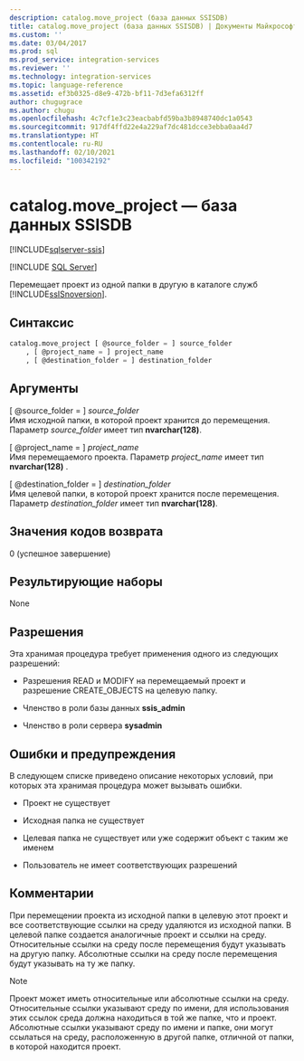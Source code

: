 ```yaml
---
description: catalog.move_project (база данных SSISDB)
title: catalog.move_project (база данных SSISDB) | Документы Майкрософт
ms.custom: ''
ms.date: 03/04/2017
ms.prod: sql
ms.prod_service: integration-services
ms.reviewer: ''
ms.technology: integration-services
ms.topic: language-reference
ms.assetid: ef3b0325-d8e9-472b-bf11-7d3efa6312ff
author: chugugrace
ms.author: chugu
ms.openlocfilehash: 4c7cf1e3c23eacbabfd59ba3b8948740dc1a0543
ms.sourcegitcommit: 917df4ffd22e4a229af7dc481dcce3ebba0aa4d7
ms.translationtype: HT
ms.contentlocale: ru-RU
ms.lasthandoff: 02/10/2021
ms.locfileid: "100342192"
---
```

# <a name="catalogmove_project---ssisdb-database"></a>catalog.move_project — база данных SSISDB

[!INCLUDE[sqlserver-ssis](../../includes/applies-to-version/sqlserver-ssis.md)]


[!INCLUDE [SQL Server](../../includes/applies-to-version/sqlserver.md)]

  Перемещает проект из одной папки в другую в каталоге служб [!INCLUDE[ssISnoversion](../../includes/ssisnoversion-md.md)].  
  
## <a name="syntax"></a>Синтаксис  
  
```sql  
catalog.move_project [ @source_folder = ] source_folder  
    , [ @project_name = ] project_name  
    , [ @destination_folder = ] destination_folder  
```  
  
## <a name="arguments"></a>Аргументы  
 [ @source_folder = ] *source_folder*  
 Имя исходной папки, в которой проект хранится до перемещения. Параметр *source_folder* имеет тип **nvarchar(128)**.  
  
 [ @project_name = ] *project_name*  
 Имя перемещаемого проекта. Параметр *project_name* имеет тип **nvarchar(128)** .  
  
 [ @destination_folder = ] *destination_folder*  
 Имя целевой папки, в которой проект хранится после перемещения. Параметр *destination_folder* имеет тип **nvarchar(128)**.  
  
## <a name="return-code-value"></a>Значения кодов возврата  
 0 (успешное завершение)  
  
## <a name="result-sets"></a>Результирующие наборы  
 None  
  
## <a name="permissions"></a>Разрешения  
 Эта хранимая процедура требует применения одного из следующих разрешений:  
  
-   Разрешения READ и MODIFY на перемещаемый проект и разрешение CREATE_OBJECTS на целевую папку.  
  
-   Членство в роли базы данных **ssis_admin**  
  
-   Членство в роли сервера **sysadmin**  
  
## <a name="errors-and-warnings"></a>Ошибки и предупреждения  
 В следующем списке приведено описание некоторых условий, при которых эта хранимая процедура может вызывать ошибки.  
  
-   Проект не существует  
  
-   Исходная папка не существует  
  
-   Целевая папка не существует или уже содержит объект с таким же именем  
  
-   Пользователь не имеет соответствующих разрешений  
  
## <a name="remarks"></a>Комментарии  
 При перемещении проекта из исходной папки в целевую этот проект и все соответствующие ссылки на среду удаляются из исходной папки. В целевой папке создается аналогичные проект и ссылки на среду. Относительные ссылки на среду после перемещения будут указывать на другую папку. Абсолютные ссылки на среду после перемещения будут указывать на ту же папку.  
  
> [!NOTE]  
>  Проект может иметь относительные или абсолютные ссылки на среду. Относительные ссылки указывают среду по имени, для использования этих ссылок среда должна находиться в той же папке, что и проект. Абсолютные ссылки указывают среду по имени и папке, они могут ссылаться на среду, расположенную в другой папке, отличной от папки, в которой находится проект.  
  
  
